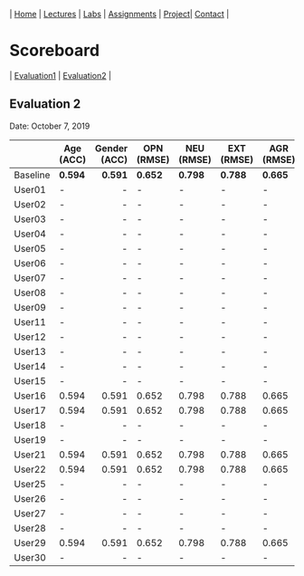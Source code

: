 
| [Home](../index.md) | [Lectures](../lectures.md) | [Labs](../labs.md) | [Assignments](../assignments.md) | [Project](../project.md)| [Contact](../contact.md) |


# Scoreboard

| [Evaluation1](evaluation1.md) | [Evaluation2](evaluation2.md) |

## Evaluation 2

Date: October 7, 2019


|       | Age (ACC) | Gender (ACC) | OPN (RMSE) | NEU (RMSE) | EXT (RMSE) | AGR (RMSE) | CON (RMSE) | Full Grade |
|-------|--------------|----------:|------------|------------|------------|------------|------------|------------|
| Baseline|**0.594**|**0.591**|**0.652**|**0.798**|**0.788**|**0.665**|**0.734**|-|
| User01 |-|-|-|-|-|-|-|-|
| User02 |-|-|-|-|-|-|-|-|
| User03 |-|-|-|-|-|-|-|-|
| User04 |-|-|-|-|-|-|-|-|
| User05 |-|-|-|-|-|-|-|✅|
| User06 |-|-|-|-|-|-|-|✅|
| User07 |-|-|-|-|-|-|-|-|
| User08 |-|-|-|-|-|-|-|✅|
| User09 |-|-|-|-|-|-|-|✅|
| User11 |-|-|-|-|-|-|-|-|
| User12 |-|-|-|-|-|-|-|-|
| User13 |-|-|-|-|-|-|-|-|
| User14 |-|-|-|-|-|-|-|✅|
| User15 |-|-|-|-|-|-|-|-|
| User16 |0.594|0.591|0.652|0.798|0.788|0.665|0.734| ✅|
| User17 |0.594|0.591|0.652|0.798|0.788|0.665|0.734| ✅|
| User18 |-|-|-|-|-|-|-|-|
| User19 |-|-|-|-|-|-|-|-|
| User21 |0.594|0.591|0.652|0.798|0.788|0.665|0.734| ✅|
| User22 |0.594|0.591|0.652|0.798|0.788|0.665|0.734| ✅|
| User25 |-|-|-|-|-|-|-|✅|
| User26 |-|-|-|-|-|-|-|✅|
| User27 |-|-|-|-|-|-|-|-|
| User28 |-|-|-|-|-|-|-|-|
| User29 |0.594|0.591|0.652|0.798|0.788|0.665|0.734| ✅|
| User30 |-|-|-|-|-|-|-|✅|
